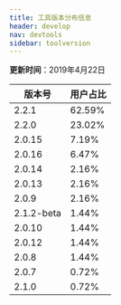 ```yaml
---
title: 工具版本分布信息
header: develop
nav: devtools
sidebar: toolversion
---
```


**更新时间**：2019年4月22日


|版本号|用户占比|
|---|---|
|2.2.1 | 62.59%|
|2.2.0 | 23.02%|
|2.0.15 |  7.19%|
|2.0.16 | 6.47%|
|2.0.14 | 2.16%|
|2.0.13 | 2.16%|
|2.0.9 | 2.16%|
|2.1.2-beta | 1.44%|
|2.0.10 | 1.44%|
|2.0.12 | 1.44%|
|2.0.8 | 1.44%|
|2.0.7 | 0.72%|
|2.1.0 | 0.72%|


